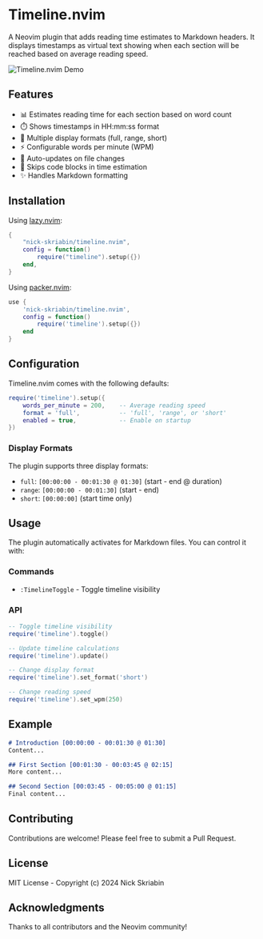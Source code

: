 # Timeline.nvim

A Neovim plugin that adds reading time estimates to Markdown headers. It displays timestamps as virtual text showing when each section will be reached based on average reading speed.

![Timeline.nvim Demo](./demo.gif)

## Features

- 📊 Estimates reading time for each section based on word count
- ⏱️ Shows timestamps in HH:mm:ss format
- 🎨 Multiple display formats (full, range, short)
- ⚡ Configurable words per minute (WPM)
- 🔄 Auto-updates on file changes
- 📝 Skips code blocks in time estimation
- ✨ Handles Markdown formatting

## Installation

Using [lazy.nvim](https://github.com/folke/lazy.nvim):
```lua
{
    "nick-skriabin/timeline.nvim",
    config = function()
        require("timeline").setup({})
    end,
}
```

Using [packer.nvim](https://github.com/wbthomason/packer.nvim):
```lua
use {
    'nick-skriabin/timeline.nvim',
    config = function()
        require('timeline').setup({})
    end
}
```

## Configuration

Timeline.nvim comes with the following defaults:

```lua
require('timeline').setup({
    words_per_minute = 200,    -- Average reading speed
    format = 'full',           -- 'full', 'range', or 'short'
    enabled = true,            -- Enable on startup
})
```

### Display Formats

The plugin supports three display formats:

- `full`: `[00:00:00 - 00:01:30 @ 01:30]` (start - end @ duration)
- `range`: `[00:00:00 - 00:01:30]` (start - end)
- `short`: `[00:00:00]` (start time only)

## Usage

The plugin automatically activates for Markdown files. You can control it with:

### Commands

- `:TimelineToggle` - Toggle timeline visibility

### API

```lua
-- Toggle timeline visibility
require('timeline').toggle()

-- Update timeline calculations
require('timeline').update()

-- Change display format
require('timeline').set_format('short')

-- Change reading speed
require('timeline').set_wpm(250)
```

## Example

```markdown
# Introduction [00:00:00 - 00:01:30 @ 01:30]
Content...

## First Section [00:01:30 - 00:03:45 @ 02:15]
More content...

## Second Section [00:03:45 - 00:05:00 @ 01:15]
Final content...
```

## Contributing

Contributions are welcome! Please feel free to submit a Pull Request.

## License

MIT License - Copyright (c) 2024 Nick Skriabin

## Acknowledgments

Thanks to all contributors and the Neovim community!

